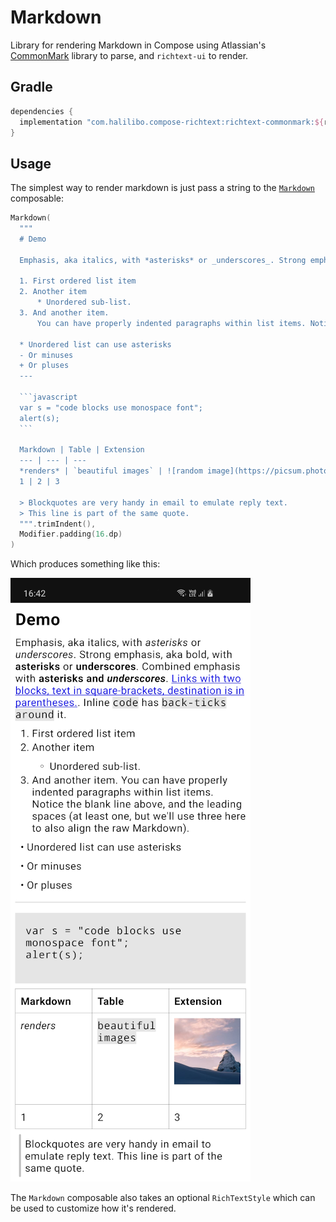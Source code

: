 # Markdown

Library for rendering Markdown in Compose using Atlassian's [CommonMark](https://github.com/atlassian/commonmark-java)
library to parse, and `richtext-ui` to render.

## Gradle

```groovy
dependencies {
  implementation "com.halilibo.compose-richtext:richtext-commonmark:${richtext_version}"
}
```

## Usage

The simplest way to render markdown is just pass a string to the [`Markdown`](../api/richtext-commonmark/com.zachklipp.richtext.markdown/-markdown.html)
composable:

~~~kotlin
Markdown(
  """
  # Demo
  
  Emphasis, aka italics, with *asterisks* or _underscores_. Strong emphasis, aka bold, with **asterisks** or __underscores__. Combined emphasis with **asterisks and _underscores_**. [Links with two blocks, text in square-brackets, destination is in parentheses.](https://www.example.com). Inline `code` has `back-ticks around` it.
  
  1. First ordered list item
  2. Another item
      * Unordered sub-list.
  3. And another item.
      You can have properly indented paragraphs within list items. Notice the blank line above, and the leading spaces (at least one, but we'll use three here to also align the raw Markdown).

  * Unordered list can use asterisks
  - Or minuses
  + Or pluses
  ---

  ```javascript
  var s = "code blocks use monospace font";
  alert(s);
  ```

  Markdown | Table | Extension
  --- | --- | ---
  *renders* | `beautiful images` | ![random image](https://picsum.photos/seed/picsum/400/400 "Text 1")
  1 | 2 | 3

  > Blockquotes are very handy in email to emulate reply text.
  > This line is part of the same quote.
  """.trimIndent(),
  Modifier.padding(16.dp)
)
~~~

Which produces something like this:

![markdown demo](img/markdown-demo.png)

The `Markdown` composable also takes an optional `RichTextStyle` which can be used to customize how
it's rendered.
